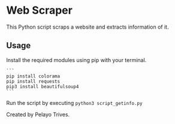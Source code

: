 # Web Scraper

This Python script scraps a website and extracts information of it.

## Usage

Install the required modules using pip with your terminal.

    ```
    pip install colorama
    pip install requests
    pip3 install beautifulsoup4
    ```

Run the script by executing
    ```
    python3 script_getinfo.py
    ```

Created by Pelayo Trives.
